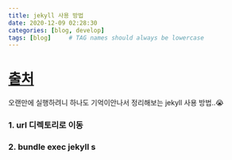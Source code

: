 ```yaml
---
title: jekyll 사용 방법
date: 2020-12-09 02:28:30 
categories: [blog, develop]
tags: [blog]     # TAG names should always be lowercase
---
```


# [출처](https://chirpy.cotes.info/posts/getting-started/)

오랜만에 실행하려니 하나도 기억이안나서 정리해보는 jekyll 사용 방법..😭  
### 1. url 디렉토리로 이동  
### 2. bundle exec jekyll s  